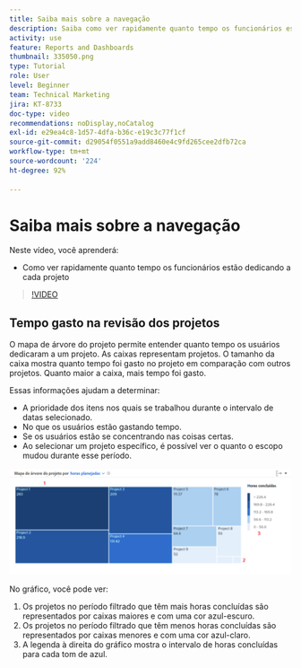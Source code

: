 ```yaml
---
title: Saiba mais sobre a navegação
description: Saiba como ver rapidamente quanto tempo os funcionários estão dedicando a cada projeto no [!UICONTROL Analítica aprimorada].
activity: use
feature: Reports and Dashboards
thumbnail: 335050.png
type: Tutorial
role: User
level: Beginner
team: Technical Marketing
jira: KT-8733
doc-type: video
recommendations: noDisplay,noCatalog
exl-id: e29ea4c8-1d57-4dfa-b36c-e19c3c77f1cf
source-git-commit: d29054f0551a9add8460e4c9fd265cee2dfb72ca
workflow-type: tm+mt
source-wordcount: '224'
ht-degree: 92%

---
```


# Saiba mais sobre a navegação

Neste vídeo, você aprenderá:

* Como ver rapidamente quanto tempo os funcionários estão dedicando a cada projeto

>[!VIDEO](https://video.tv.adobe.com/v/335050/?quality=12&learn=on)

## Tempo gasto na revisão dos projetos

O mapa de árvore do projeto permite entender quanto tempo os usuários dedicaram a um projeto. As caixas representam projetos. O tamanho da caixa mostra quanto tempo foi gasto no projeto em comparação com outros projetos. Quanto maior a caixa, mais tempo foi gasto.

Essas informações ajudam a determinar:

* A prioridade dos itens nos quais se trabalhou durante o intervalo de datas selecionado.
* No que os usuários estão gastando tempo.
* Se os usuários estão se concentrando nas coisas certas.
* Ao selecionar um projeto específico, é possível ver o quanto o escopo mudou durante esse período.

![Imagem que mostra um mapa de árvore do projeto com números em áreas descritas nos marcadores abaixo](assets/section-2-7.png)

No gráfico, você pode ver:

1. Os projetos no período filtrado que têm mais horas concluídas são representados por caixas maiores e com uma cor azul-escuro.
1. Os projetos no período filtrado que têm menos horas concluídas são representados por caixas menores e com uma cor azul-claro.
1. A legenda à direita do gráfico mostra o intervalo de horas concluídas para cada tom de azul.
